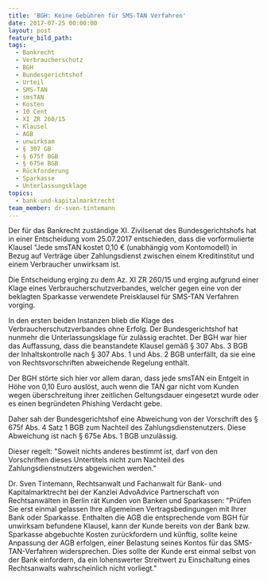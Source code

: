 ```yaml
---
title: 'BGH: Keine Gebühren für SMS-TAN Verfahren'
date: 2017-07-25 00:00:00
layout: post
feature_bild_path:
tags:
  - Bankrecht
  - Verbraucherschutz
  - BGH
  - Bundesgerichtshof
  - Urteil
  - SMS-TAN
  - smsTAN
  - Kosten
  - 10 Cent
  - XI ZR 260/15
  - Klausel
  - AGB
  - unwirksam
  - § 307 GB
  - § 675f BGB
  - § 675e BGB
  - Rückforderung
  - Sparkasse
  - Unterlassungsklage
topics:
  - bank-und-kapitalmarktrecht
team_member: dr-sven-tintemann
---
```



Der f&uuml;r das Bankrecht zust&auml;ndige XI. Zivilsenat des Bundesgerichtshofs hat in einer Entscheidung vom 25.07.2017 entschieden, dass die vorformulierte Klausel "Jede smsTAN kostet 0,10 € (unabh&auml;ngig vom Kontomodell) in Bezug auf Vertr&auml;ge &uuml;ber Zahlungsdienst zwischen einem Kreditinstitut und einem Verbraucher unwirksam ist.

Die Entscheidung erging zu dem Az. XI ZR 260/15 und erging aufgrund einer Klage eines Verbraucherschutzverbandes, welcher gegen eine von der beklagten Sparkasse verwendete Preisklausel f&uuml;r SMS-TAN Verfahren vorging.

In den ersten beiden Instanzen blieb die Klage des Verbraucherschutzverbandes ohne Erfolg. Der Bundesgerichtshof hat nunmehr die Unterlassungsklage f&uuml;r zul&auml;ssig erachtet. Der BGH war hier das Auffassung, dass die beanstandete Klausel gem&auml;&szlig; &sect; 307 Abs. 3 BGB der Inhaltskontrolle nach &sect; 307 Abs. 1 und Abs. 2 BGB unterf&auml;llt, da sie eine von Rechtsvorschriften abweichende Regelung enth&auml;lt.

Der BGH st&ouml;rte sich hier vor allem daran, dass jede smsTAN ein Entgelt in H&ouml;he von 0,10 Euro ausl&ouml;st, auch wenn die TAN gar nicht vom Kunden wegen &uuml;berschreitung ihrer zeitlichen Geltungsdauer eingesetzt wurde oder es einen begr&uuml;ndeten Phishing Verdacht gebe.

Daher sah der Bundesgerichtshof eine Abweichung von der Vorschrift des &sect; 675f Abs. 4 Satz 1 BGB zum Nachteil des Zahlungsdienstenutzers. Diese Abweichung ist nach &sect; 675e Abs. 1 BGB unzul&auml;ssig.

Dieser regelt: "Soweit nichts anderes bestimmt ist, darf von den Vorschriften dieses Untertitels nicht zum Nachteil des Zahlungsdienstnutzers abgewichen werden."

Dr. Sven Tintemann, Rechtsanwalt und Fachanwalt f&uuml;r Bank- und Kapitalmarktrecht bei der Kanzlei AdvoAdvice Partnerschaft von Rechtsanw&auml;lten in Berlin r&auml;t Kunden von Banken und Sparkassen: "Pr&uuml;fen Sie erst einmal gelassen Ihre allgemeinen Vertragsbedingungen mit Ihrer Bank oder Sparkasse. Enthalten die AGB die entsprechende vom BGH f&uuml;r unwirksam befundene Klausel, kann der Kunde bereits von der Bank bzw. Sparkasse abgebuchte Kosten zur&uuml;ckfordern und k&uuml;nftig, sollte keine Anpassung der AGB erfolgen, einer Belastung seines Kontos f&uuml;r das SMS-TAN-Verfahren widersprechen. Dies sollte der Kunde erst einmal selbst von der Bank einfordern, da ein lohenswerter Streitwert zu Einschaltung eines Rechtsanwalts wahrscheinlich nicht vorliegt."

&nbsp;